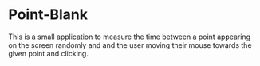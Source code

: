 # Point-Blank
This is a small application to measure the time between a point appearing on the screen randomly and and the user moving their mouse towards the given point and clicking.
